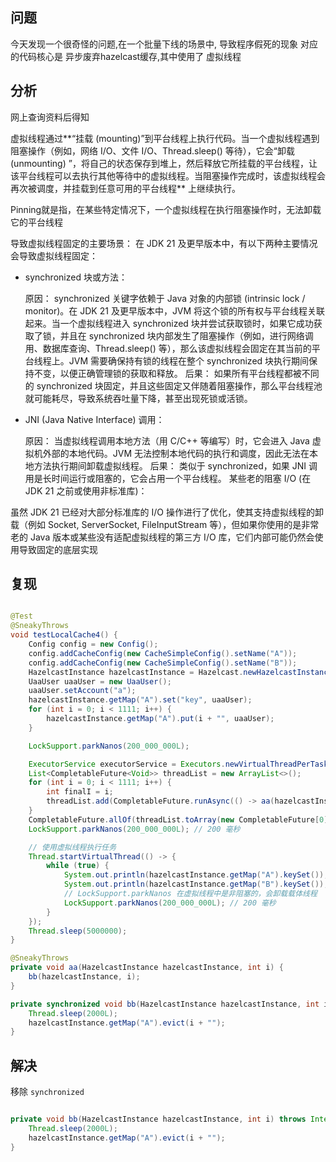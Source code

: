 ## 问题

今天发现一个很奇怪的问题,在一个批量下线的场景中, 导致程序假死的现象
对应的代码核心是 异步废弃hazelcast缓存,其中使用了 虚拟线程

## 分析

网上查询资料后得知

虚拟线程通过**“挂载 (mounting)”到平台线程上执行代码。当一个虚拟线程遇到阻塞操作（例如，网络 I/O、文件 I/O、Thread.sleep()
等待），它会“卸载 (unmounting)
”，将自己的状态保存到堆上，然后释放它所挂载的平台线程，让该平台线程可以去执行其他等待中的虚拟线程。当阻塞操作完成时，该虚拟线程会再次被调度，并挂载到任意可用的平台线程**
上继续执行。

Pinning就是指，在某些特定情况下，一个虚拟线程在执行阻塞操作时，无法卸载它的平台线程

导致虚拟线程固定的主要场景：
在 JDK 21 及更早版本中，有以下两种主要情况会导致虚拟线程固定：

- synchronized 块或方法：

  原因： synchronized 关键字依赖于 Java 对象的内部锁 (intrinsic lock / monitor)。在 JDK 21 及更早版本中，JVM
  将这个锁的所有权与平台线程关联起来。当一个虚拟线程进入 synchronized 块并尝试获取锁时，如果它成功获取了锁，并且在
  synchronized 块内部发生了阻塞操作（例如，进行网络调用、数据库查询、Thread.sleep() 等），那么该虚拟线程会固定在其当前的平台线程上。JVM
  需要确保持有锁的线程在整个 synchronized 块执行期间保持不变，以便正确管理锁的获取和释放。
  后果： 如果所有平台线程都被不同的 synchronized 块固定，并且这些固定又伴随着阻塞操作，那么平台线程池就可能耗尽，导致系统吞吐量下降，甚至出现死锁或活锁。

- JNI (Java Native Interface) 调用：

  原因： 当虚拟线程调用本地方法（用 C/C++ 等编写）时，它会进入 Java 虚拟机外部的本地代码。JVM
  无法控制本地代码的执行和调度，因此无法在本地方法执行期间卸载虚拟线程。
  后果： 类似于 synchronized，如果 JNI 调用是长时间运行或阻塞的，它会占用一个平台线程。
  某些老的阻塞 I/O (在 JDK 21 之前或使用非标准库)：

虽然 JDK 21 已经对大部分标准库的 I/O 操作进行了优化，使其支持虚拟线程的卸载（例如 Socket, ServerSocket, FileInputStream
等），但如果你使用的是非常老的 Java 版本或某些没有适配虚拟线程的第三方 I/O 库，它们内部可能仍然会使用导致固定的底层实现

## 复现

```java

@Test
@SneakyThrows
void testLocalCache4() {
    Config config = new Config();
    config.addCacheConfig(new CacheSimpleConfig().setName("A"));
    config.addCacheConfig(new CacheSimpleConfig().setName("B"));
    HazelcastInstance hazelcastInstance = Hazelcast.newHazelcastInstance(config);
    UaaUser uaaUser = new UaaUser();
    uaaUser.setAccount("a");
    hazelcastInstance.getMap("A").set("key", uaaUser);
    for (int i = 0; i < 1111; i++) {
        hazelcastInstance.getMap("A").put(i + "", uaaUser);
    }

    LockSupport.parkNanos(200_000_000L);

    ExecutorService executorService = Executors.newVirtualThreadPerTaskExecutor();
    List<CompletableFuture<Void>> threadList = new ArrayList<>();
    for (int i = 0; i < 1111; i++) {
        int finalI = i;
        threadList.add(CompletableFuture.runAsync(() -> aa(hazelcastInstance, finalI), executorService));
    }
    CompletableFuture.allOf(threadList.toArray(new CompletableFuture[0])).join();
    LockSupport.parkNanos(200_000_000L); // 200 毫秒

    // 使用虚拟线程执行任务
    Thread.startVirtualThread(() -> {
        while (true) {
            System.out.println(hazelcastInstance.getMap("A").keySet());
            System.out.println(hazelcastInstance.getMap("B").keySet());
            // LockSupport.parkNanos 在虚拟线程中是非阻塞的，会卸载载体线程
            LockSupport.parkNanos(200_000_000L); // 200 毫秒
        }
    });
    Thread.sleep(5000000);
}

@SneakyThrows
private void aa(HazelcastInstance hazelcastInstance, int i) {
    bb(hazelcastInstance, i);
}

private synchronized void bb(HazelcastInstance hazelcastInstance, int i) throws InterruptedException {
    Thread.sleep(2000L);
    hazelcastInstance.getMap("A").evict(i + "");
}

```

## 解决

移除 `synchronized`

```java

private void bb(HazelcastInstance hazelcastInstance, int i) throws InterruptedException {
    Thread.sleep(2000L);
    hazelcastInstance.getMap("A").evict(i + "");
}
```